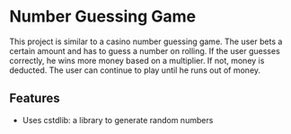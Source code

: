# Number Guessing Game
This project is similar to a casino number guessing game. The user bets a certain amount and has to guess a number on rolling. 
If the user guesses correctly, he wins more money based on a multiplier. If not, money is deducted.
The user can continue to play until he runs out of money.

## Features
- Uses cstdlib: a library to generate random numbers